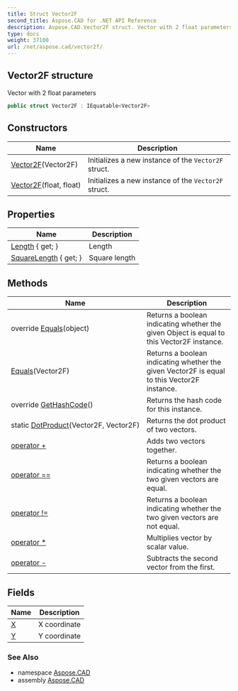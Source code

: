 ```yaml
---
title: Struct Vector2F
second_title: Aspose.CAD for .NET API Reference
description: Aspose.CAD.Vector2F struct. Vector with 2 float parameters
type: docs
weight: 37100
url: /net/aspose.cad/vector2f/
---
```

## Vector2F structure

Vector with 2 float parameters

```csharp
public struct Vector2F : IEquatable<Vector2F>
```

## Constructors

| Name | Description |
| --- | --- |
| [Vector2F](vector2f/#constructor)(Vector2F) | Initializes a new instance of the `Vector2F` struct. |
| [Vector2F](vector2f/#constructor_1)(float, float) | Initializes a new instance of the `Vector2F` struct. |

## Properties

| Name | Description |
| --- | --- |
| [Length](../../aspose.cad/vector2f/length/) { get; } | Length |
| [SquareLength](../../aspose.cad/vector2f/squarelength/) { get; } | Square length |

## Methods

| Name | Description |
| --- | --- |
| override [Equals](../../aspose.cad/vector2f/equals/#equals_1)(object) | Returns a boolean indicating whether the given Object is equal to this Vector2F instance. |
| [Equals](../../aspose.cad/vector2f/equals/#equals)(Vector2F) | Returns a boolean indicating whether the given Vector2F is equal to this Vector2F instance. |
| override [GetHashCode](../../aspose.cad/vector2f/gethashcode/)() | Returns the hash code for this instance. |
| static [DotProduct](../../aspose.cad/vector2f/dotproduct/)(Vector2F, Vector2F) | Returns the dot product of two vectors. |
| [operator +](../../aspose.cad/vector2f/op_addition/) | Adds two vectors together. |
| [operator ==](../../aspose.cad/vector2f/op_equality/) | Returns a boolean indicating whether the two given vectors are equal. |
| [operator !=](../../aspose.cad/vector2f/op_inequality/) | Returns a boolean indicating whether the two given vectors are not equal. |
| [operator *](../../aspose.cad/vector2f/op_multiply/) | Multiplies vector by scalar value. |
| [operator -](../../aspose.cad/vector2f/op_subtraction/) | Subtracts the second vector from the first. |

## Fields

| Name | Description |
| --- | --- |
| [X](../../aspose.cad/vector2f/x/) | X coordinate |
| [Y](../../aspose.cad/vector2f/y/) | Y coordinate |

### See Also

* namespace [Aspose.CAD](../../aspose.cad/)
* assembly [Aspose.CAD](../../)


